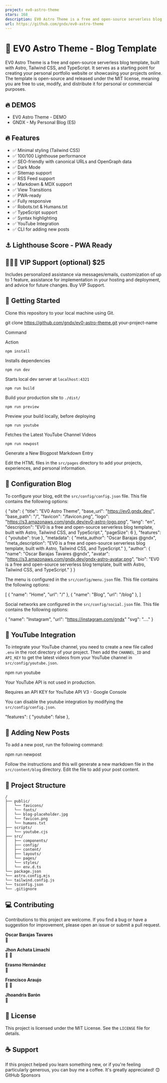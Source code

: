 ```yaml
---
project: ev0-astro-theme
stars: 168
description: EV0 Astro Theme is a free and open-source serverless blog template, built with Astro, Tailwind CSS, and TypeScript.
url: https://github.com/gndx/ev0-astro-theme
---
```


🚀 EV0 Astro Theme - Blog Template
==================================

EV0 Astro Theme is a free and open-source serverless blog template, built with Astro, Tailwind CSS, and TypeScript. It serves as a starting point for creating your personal portfolio website or showcasing your projects online. The template is open-source and released under the MIT license, meaning you are free to use, modify, and distribute it for personal or commercial purposes.

🔥 DEMOS
--------

-   EV0 Astro Theme - DEMO
-   GNDX - My Personal Blog (ES)

🔥 Features
-----------

-   ✅ Minimal styling (Tailwind CSS)
-   ✅ 100/100 Lighthouse performance
-   ✅ SEO-friendly with canonical URLs and OpenGraph data
-   ✅ Dark Mode
-   ✅ Sitemap support
-   ✅ RSS Feed support
-   ✅ Markdown & MDX support
-   ✅ View Transitions
-   ✅ PWA-ready
-   ✅ Fully responsive
-   ✅ Robots.txt & Humans.txt
-   ✅ TypeScript support
-   ✅ Syntax highlighting
-   ✅ YouTube Integration
-   ✅ CLI for adding new posts

⚓ Lighthouse Score - PWA Ready
------------------------------

👨🏻‍💻 VIP Support (optional) $25
----------------------------------

Includes personalized assistance via messages/emails, customization of up to 1 feature, assistance for implementation in your hosting and deployment, and advice for future changes. Buy VIP Support.

🚀 Getting Started
------------------

Clone this repository to your local machine using Git.

git clone https://github.com/gndx/ev0-astro-theme.git your-project-name

Command

Action

`npm install`

Installs dependencies

`npm run dev`

Starts local dev server at `localhost:4321`

`npm run build`

Build your production site to `./dist/`

`npm run preview`

Preview your build locally, before deploying

`npm run youtube`

Fetches the Latest YouTube Channel Videos

`npm run newpost`

Generate a New Blogpost Markdown Entry

Edit the HTML files in the `src/pages` directory to add your projects, experiences, and personal information.

📝 Configuration Blog
---------------------

To configure your blog, edit the `src/config/config.json` file. This file contains the following options:

{
  "site": {
    "title": "EV0 Astro Theme",
    "base\_url": "https://ev0.gndx.dev/",
    "base\_path": "/",
    "favicon": "/favicon.png",
    "logo": "https://s3.amazonaws.com/gndx.dev/ev0-astro-logo.png",
    "lang": "en",
    "description": "EV0 is a free and open-source serverless blog template, built with Astro, Tailwind CSS, and TypeScript.",
    "pageSize": 6
  },
  "features": {
    "youtube": true
  },
  "metadata": {
    "meta\_author": "Oscar Barajas @gndx",
    "meta\_description": "EV0 is a free and open-source serverless blog template, built with Astro, Tailwind CSS, and TypeScript."
  },
  "author": {
    "name": "Oscar Barajas Tavares @gndx",
    "avatar": "https://s3.amazonaws.com/gndx.dev/gndx-astro-avatar.png",
    "bio": "EV0 is a free and open-source serverless blog template, built with Astro, Tailwind CSS, and TypeScript."
  }
}

The menu is configured in the `src/config/menu.json` file. This file contains the following options:

\[
  {
    "name": "Home",
    "url": "/"
  },
  {
    "name": "Blog",
    "url": "/blog"
  },
\]

Social networks are configured in the `src/config/social.json` file. This file contains the following options:

  {
    "name": "Instagram",
    "url": "https://instagram.com/gndx"
    "svg": "...."
  }

🎥 YouTube Integration
----------------------

To integrate your YouTube channel, you need to create a new file called `.env` in the root directory of your project. Then add the `CHANNEL_ID` and `API_KEY` to get the latest videos from your YouTube channel in `src/config/youtube.json`.

npm run youtube

Your YouTube API is not used in production.

Requires an API KEY for YouTube API V3 - Google Console

You can disable the youtube integration by modifying the `src/config/config.json`.

  "features": {
    "youtube": false
  },

📝 Adding New Posts
-------------------

To add a new post, run the following command:

npm run newpost

Follow the instructions and this will generate a new markdown file in the `src/content/blog` directory. Edit the file to add your post content.

📂 Project Structure
--------------------

```
/
├── public/
│   └── favicons/
│   └── fonts/
│   └── blog-placeholder.jpg
│   └── favicon.png
│   └── humans.txt
├── scripts/
│   └── youtube.cjs
├── src/
│   ├── components/
│   ├── config/
│   ├── content/
│   ├── layouts/
│   └── pages/
│   └── styles/
│   └── env.d.ts
└── package.json
└── astro.config.mjs
└── tailwind.config.js
└── tsconfig.json
└── .gitignore
```

💻 Contributing
---------------

Contributions to this project are welcome. If you find a bug or have a suggestion for improvement, please open an issue or submit a pull request.

  
**Oscar Barajas Tavares**  
📖

  
**Jhon Achata Limachi**  
🐛 🤔

  
**Erasmo Hernández**  
🐛

  
**Francisco Araujo**  
🎨 🐛

  
**Jhoandris Barón**  
🐛

📃 License
----------

This project is licensed under the MIT License. See the `LICENSE` file for details.

☕ Support
---------

If this project helped you learn something new, or if you're feeling particularly generous, you can buy me a coffee. It's greatly appreciated! 😊 GitHub Sponsors

